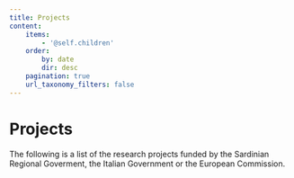 ```yaml
---
title: Projects
content:
    items:
        - '@self.children'
    order:
        by: date
        dir: desc
    pagination: true
    url_taxonomy_filters: false
---
```


# Projects 

The following is a list of the research projects funded by the Sardinian Regional Goverment, the Italian Government or the European Commission.